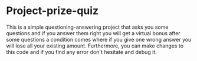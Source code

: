 # Project-prize-quiz
 This is a simple questioning-answering project that asks you some questions and if you answer them right you will get a virtual bonus after some questions a condition comes where if you give one wrong answer you will lose all your existing amount. Furthermore, you can make changes to this code and if you find any error don't hesitate and debug it.
